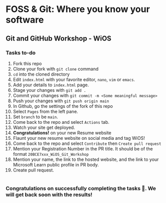 # FOSS & Git: Where you know your software
## Git and GitHub Workshop - WiOS
### Tasks to-do
1. Fork this repo <br>
2. Clone your fork with ``` git clone ``` command <br>
3. ``` cd ``` into the cloned directory <br>
4. Edit ``` index.html ``` with your favorite editor, ``` nano ```, ``` vim ``` or ``` emacs ```. <br>
5. Add your details to ``` index.html ``` page. <br>
6. Stage your changes with ``` git add . ``` <br>
7. Commit your changes with ``` git commit -m <Some meaningful message> ``` <br>
8. Push your changes with ``` git push origin main ``` <br>
9. In Github, go the settings of the fork of this repo <br>
10. Select ``` Pages ``` from the left pane. <br>
11. Set ``` branch ``` to be ``` main ```. <br>
12. Come back to the repo and select ``` Actions ``` tab. <br>
13. Watch your site get deployed. <br>
14. <b>Congratulations!</b> on your new Resume website <br>
15. Flaunt your new resume website on social media and tag WiOS! <br>
16. Come back to the repo and select ``` Contribute ``` then ``` Create pull request ``` <br>
17. Mention your Registration Number in the PR title. It should be of the format ``` 20BCE7xxx_WiOS_Git_Workshop ``` <br>
18. Mention your name, the link to the hosted website, and the link to your Microsoft Learn public profile in PR body. <br>
19. Create pull request. <br><br>

### Congratulations on successfully completing the tasks 🥳. We will get back soon with the results!

